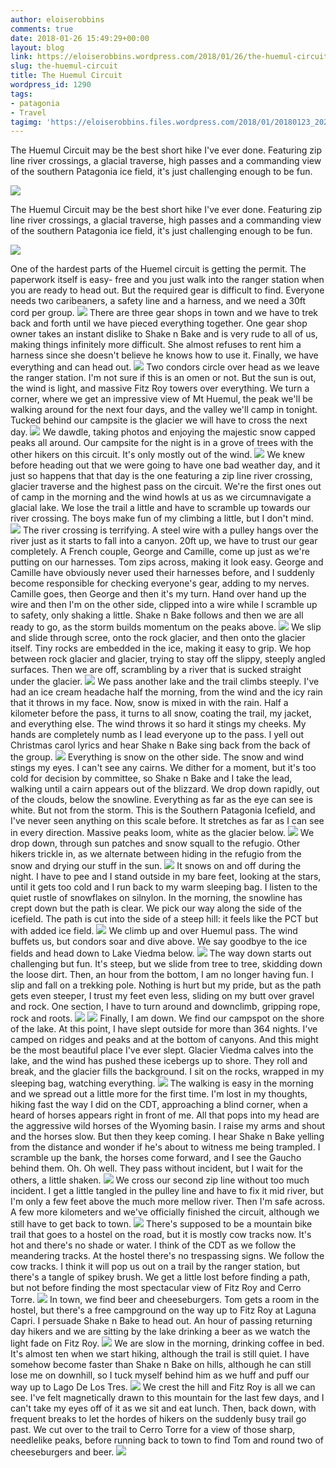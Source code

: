 ```yaml
---
author: eloiserobbins
comments: true
date: 2018-01-26 15:49:29+00:00
layout: blog
link: https://eloiserobbins.wordpress.com/2018/01/26/the-huemul-circuit/
slug: the-huemul-circuit
title: The Huemul Circuit
wordpress_id: 1290
tags:
- patagonia
- Travel
tagimg: 'https://eloiserobbins.files.wordpress.com/2018/01/20180123_202754.jpg'
---
```

 
The Huemul Circuit may be the best short hike I've ever done. Featuring zip line river crossings, a glacial traverse, high passes and a commanding view of the southern Patagonia ice field, it's just challenging enough to be fun.

 
[![](https://eloiserobbins.files.wordpress.com/2018/01/20180123_202754.jpg)](https://eloiserobbins.files.wordpress.com/2018/01/20180123_202754.jpg)
 
The Huemul Circuit may be the best short hike I've ever done. Featuring zip line river crossings, a glacial traverse, high passes and a commanding view of the southern Patagonia ice field, it's just challenging enough to be fun.
 
[![](https://eloiserobbins.files.wordpress.com/2018/01/20180123_122702.jpg)](https://eloiserobbins.files.wordpress.com/2018/01/20180123_122702.jpg)

One of the hardest parts of the Huemel circuit is getting the permit. The paperwork itself is easy- free and you just walk into the ranger station when you are ready to head out. But the required gear is difficult to find. Everyone needs two caribeaners, a safety line and a harness, and we need a 30ft cord per group.
[![](https://eloiserobbins.files.wordpress.com/2018/01/20180121_132253.jpg)](https://eloiserobbins.files.wordpress.com/2018/01/20180121_132253.jpg)
There are three gear shops in town and we have to trek back and forth until we have pieced everything together. One gear shop owner takes an instant dislike to Shake n Bake and is very rude to all of us, making things infinitely more difficult. She almost refuses to rent him a harness since she doesn't believe he knows how to use it. Finally, we have everything and can head out.
[![](https://eloiserobbins.files.wordpress.com/2018/01/20180121_155013.jpg)](https://eloiserobbins.files.wordpress.com/2018/01/20180121_155013.jpg)
Two condors circle over head as we leave the ranger station. I'm not sure if this is an omen or not. But the sun is out, the wind is light, and massive Fitz Roy towers over everything. We turn a corner, where we get an impressive view of Mt Huemul, the peak we'll be walking around for the next four days, and the valley we'll camp in tonight. Tucked behind our campsite is the glacier we will have to cross the next day.
[![](https://eloiserobbins.files.wordpress.com/2018/01/20180121_175422.jpg)](https://eloiserobbins.files.wordpress.com/2018/01/20180121_175422.jpg)
We dawdle, taking photos and enjoying the majestic snow capped peaks all around. Our campsite for the night is in a grove of trees with the other hikers on this circuit. It's only mostly out of the wind.
[![](https://eloiserobbins.files.wordpress.com/2018/01/20180122_172222.jpg)](https://eloiserobbins.files.wordpress.com/2018/01/20180122_172222.jpg)
We knew before heading out that we were going to have one bad weather day, and it just so happens that that day is the one featuring a zip line river crossing, glacier traverse and the highest pass on the circuit. We're the first ones out of camp in the morning and the wind howls at us as we circumnavigate a glacial lake. We lose the trail a little and have to scramble up towards our river crossing. The boys make fun of my climbing a little, but I don't mind.
[![](https://eloiserobbins.files.wordpress.com/2018/01/20180123_075242.jpg)](https://eloiserobbins.files.wordpress.com/2018/01/20180123_075242.jpg)
The river crossing is terrifying. A steel wire with a pulley hangs over the river just as it starts to fall into a canyon. 20ft up, we have to trust our gear completely. A French couple, George and Camille, come up just as we're putting on our harnesses. Tom zips across, making it look easy. George and Camille have obviously never used their harnesses before, and I suddenly become responsible for checking everyone's gear, adding to my nerves. Camille goes, then George and then it's my turn. Hand over hand up the wire and then I'm on the other side, clipped into a wire while I scramble up to safety, only shaking a little. Shake n Bake follows and then we are all ready to go, as the storm builds momentum on the peaks above.
[![](https://eloiserobbins.files.wordpress.com/2018/01/20180123_090054.jpg)](https://eloiserobbins.files.wordpress.com/2018/01/20180123_090054.jpg)
We slip and slide through scree, onto the rock glacier, and then onto the glacier itself. Tiny rocks are embedded in the ice, making it easy to grip. We hop between rock glacier and glacier, trying to stay off the slippy, steeply angled surfaces. Then we are off, scrambling by a river that is sucked straight under the glacier.
[![](https://eloiserobbins.files.wordpress.com/2018/01/20180123_090902.jpg)](https://eloiserobbins.files.wordpress.com/2018/01/20180123_090902.jpg)
We pass another lake and the trail climbs steeply. I've had an ice cream headache half the morning, from the wind and the icy rain that it throws in my face. Now, snow is mixed in with the rain. Half a kilometer before the pass, it turns to all snow, coating the trail, my jacket, and everything else. The wind throws it so hard it stings my cheeks. My hands are completely numb as I lead everyone up to the pass. I yell out Christmas carol lyrics and hear Shake n Bake sing back from the back of the group.
[![](https://eloiserobbins.files.wordpress.com/2018/01/20180123_091152.jpg)](https://eloiserobbins.files.wordpress.com/2018/01/20180123_091152.jpg)
Everything is snow on the other side. The snow and wind stings my eyes. I can't see any cairns. We dither for a moment, but it's too cold for decision by committee, so Shake n Bake and I take the lead, walking until a cairn appears out of the blizzard. We drop down rapidly, out of the clouds, below the snowline. Everything as far as the eye can see is white. But not from the storm. This is the Southern Patagonia Icefield, and I've never seen anything on this scale before. It stretches as far as I can see in every direction. Massive peaks loom, white as the glacier below.
[![](https://eloiserobbins.files.wordpress.com/2018/01/20180123_095246.jpg)](https://eloiserobbins.files.wordpress.com/2018/01/20180123_095246.jpg)
We drop down, through sun patches and snow squall to the refugio. Other hikers trickle in, as we alternate between hiding in the refugio from the snow and drying our stuff in the sun.
[![](https://eloiserobbins.files.wordpress.com/2018/01/20180123_121047.jpg)](https://eloiserobbins.files.wordpress.com/2018/01/20180123_121047.jpg)
It snows on and off during the night. I have to pee and I stand outside in my bare feet, looking at the stars, until it gets too cold and I run back to my warm sleeping bag. I listen to the quiet rustle of snowflakes on silnylon. In the morning, the snowline has crept down but the path is clear. We pick our way along the side of the icefield. The path is cut into the side of a steep hill: it feels like the PCT but with added ice field.
[![](https://eloiserobbins.files.wordpress.com/2018/01/20180123_123437.jpg)](https://eloiserobbins.files.wordpress.com/2018/01/20180123_123437.jpg)
We climb up and over Huemul pass. The wind buffets us, but condors soar and dive above. We say goodbye to the ice fields and head down to Lake Viedma below.
[![](https://eloiserobbins.files.wordpress.com/2018/01/20180123_144329.jpg)](https://eloiserobbins.files.wordpress.com/2018/01/20180123_144329.jpg)
The way down starts out challenging but fun. It's steep, but we slide from tree to tree, skidding down the loose dirt. Then, an hour from the bottom, I am no longer having fun. I slip and fall on a trekking pole. Nothing is hurt but my pride, but as the path gets even steeper, I trust my feet even less, sliding on my butt over gravel and rock. One section, I have to turn around and downclimb, gripping rope, rock and roots.
[![](https://eloiserobbins.files.wordpress.com/2018/01/20180124_073101.jpg)](https://eloiserobbins.files.wordpress.com/2018/01/20180124_073101.jpg)
[![](https://eloiserobbins.files.wordpress.com/2018/01/20180124_073059.jpg)](https://eloiserobbins.files.wordpress.com/2018/01/20180124_073059.jpg)
Finally, I am down. We find our campspot on the shore of the lake. At this point, I have slept outside for more than 364 nights. I've camped on ridges and peaks and at the bottom of canyons. And this might be the most beautiful place I've ever slept. Glacier Viedma calves into the lake, and the wind has pushed these icebergs up to shore. They roll and break, and the glacier fills the background. I sit on the rocks, wrapped in my sleeping bag, watching everything.
[![](https://eloiserobbins.files.wordpress.com/2018/01/20180124_120824.jpg)](https://eloiserobbins.files.wordpress.com/2018/01/20180124_120824.jpg)
The walking is easy in the morning and we spread out a little more for the first time. I'm lost in my thoughts, hiking fast the way I did on the CDT, approaching a blind corner, when a heard of horses appears right in front of me. All that pops into my head are the aggressive wild horses of the Wyoming basin. I raise my arms and shout and the horses slow. But then they keep coming. I hear Shake n Bake yelling from the distance and wonder if he's about to witness me being trampled. I scramble up the bank, the horses come forward, and I see the Gaucho behind them. Oh. Oh well. They pass without incident, but I wait for the others, a little shaken.
[![](https://eloiserobbins.files.wordpress.com/2018/01/20180124_150017.jpg)](https://eloiserobbins.files.wordpress.com/2018/01/20180124_150017.jpg)
We cross our second zip line without too much incident. I get a little tangled in the pulley line and have to fix it mid river, but I'm only a few feet above the much more mellow river. Then I'm safe across. A few more kilometers and we've officially finished the circuit, although we still have to get back to town.
[![](https://eloiserobbins.files.wordpress.com/2018/01/20180124_201341.jpg)](https://eloiserobbins.files.wordpress.com/2018/01/20180124_201341.jpg)
There's supposed to be a mountain bike trail that goes to a hostel on the road, but it is mostly cow tracks now. It's hot and there's no shade or water. I think of the CDT as we follow the meandering tracks. At the hostel there's no trespassing signs. We follow the cow tracks. I think it will pop us out on a trail by the ranger station, but there's a tangle of spikey brush. We get a little lost before finding a path, but not before finding the most spectacular view of Fitz Roy and Cerro Torre. 
[![](https://eloiserobbins.files.wordpress.com/2018/01/20180125_113329.jpg)](https://eloiserobbins.files.wordpress.com/2018/01/20180125_113329.jpg)
In town, we find beer and cheeseburgers. Tom gets a room in the hostel, but there's a free campground on the way up to Fitz Roy at Laguna Capri. I persuade Shake n Bake to head out. An hour of passing returning day hikers and we are sitting by the lake drinking a beer as we watch the light fade on Fitz Roy.
[![](https://eloiserobbins.files.wordpress.com/2018/01/20180125_114217.jpg)](https://eloiserobbins.files.wordpress.com/2018/01/20180125_114217.jpg)
We are slow in the morning, drinking coffee in bed. It's almost ten when we start hiking, although the trail is still quiet. I have somehow become faster than Shake n Bake on hills, although he can still lose me on downhill, so I tuck myself behind him as we huff and puff our way up to Lago De Los Tres.
[![](https://eloiserobbins.files.wordpress.com/2018/01/20180125_1157170.jpg)](https://eloiserobbins.files.wordpress.com/2018/01/20180125_1157170.jpg)
We crest the hill and Fitz Roy is all we can see. I've felt magnetically drawn to this mountain for the last few days, and I can't take my eyes off of it as we sit and eat lunch. Then, back down, with frequent breaks to let the hordes of hikers on the suddenly busy trail go past. We cut over to the trail to Cerro Torre for a view of those sharp, needlelike peaks, before running back to town to find Tom and round two of cheeseburgers and beer.
[![](https://eloiserobbins.files.wordpress.com/2018/01/20180125_155217.jpg)](https://eloiserobbins.files.wordpress.com/2018/01/20180125_155217.jpg)

